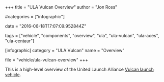 +++
title = "ULA Vulcan Overview"
author = "Jon Ross"

#categories = ["infographic"]

date = "2016-06-18T17:07:09.952844Z"

tags = ["vehicle", "components", "overview", "ula", "ula-vulcan", "ula-aces", "ula-centaur"]

[infographic]
category = "ULA Vulcan"
name = "Overview"

file = "vehicle/ula-vulcan-overview"
+++

This is a high-level overview of the United Launch Alliance [Vulcan launch vehicle](/tags/ula-vulcan/).

<!--more-->

<!-- TODO -->
